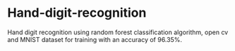 # Hand-digit-recognition
Hand digit recognition using random forest classification algorithm, open cv and MNIST dataset for training with an accuracy of 96.35%. 

